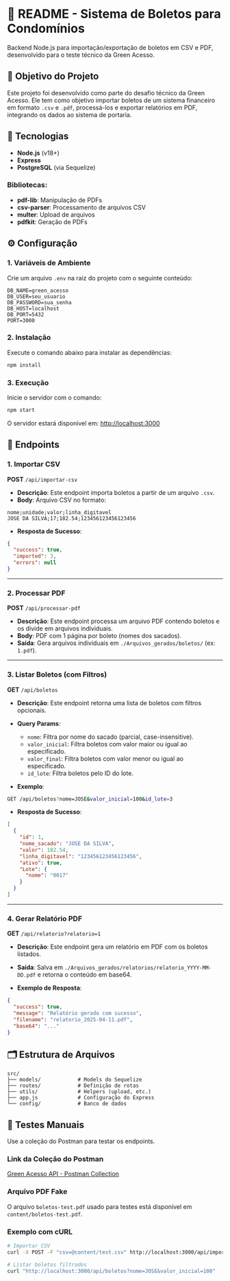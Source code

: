 # 📝 README - Sistema de Boletos para Condomínios

Backend Node.js para importação/exportação de boletos em CSV e PDF, desenvolvido para o teste técnico da Green Acesso.

## 🎯 Objetivo do Projeto

Este projeto foi desenvolvido como parte do desafio técnico da Green Acesso. Ele tem como objetivo importar boletos de um sistema financeiro em formato `.csv` e `.pdf`, processá-los e exportar relatórios em PDF, integrando os dados ao sistema de portaria.

## 🚀 Tecnologias

- **Node.js** (v18+)
- **Express**
- **PostgreSQL** (via Sequelize)

### Bibliotecas:

- **pdf-lib**: Manipulação de PDFs
- **csv-parser**: Processamento de arquivos CSV
- **multer**: Upload de arquivos
- **pdfkit**: Geração de PDFs

## ⚙️ Configuração

### 1. Variáveis de Ambiente

Crie um arquivo `.env` na raiz do projeto com o seguinte conteúdo:

```env
DB_NAME=green_acesso
DB_USER=seu_usuario
DB_PASSWORD=sua_senha
DB_HOST=localhost
DB_PORT=5432
PORT=3000
```

### 2. Instalação

Execute o comando abaixo para instalar as dependências:

```bash
npm install
```

### 3. Execução

Inicie o servidor com o comando:

```bash
npm start
```

O servidor estará disponível em: [http://localhost:3000](http://localhost:3000)

## 📌 Endpoints

### 1. Importar CSV

**POST** `/api/importar-csv`

- **Descrição**: Este endpoint importa boletos a partir de um arquivo `.csv`.
- **Body**: Arquivo CSV no formato:

```csv
nome;unidade;valor;linha_digitavel
JOSE DA SILVA;17;182.54;123456123456123456
```

- **Resposta de Sucesso**:

```json
{
  "success": true,
  "imported": 3,
  "errors": null
}
```

---

### 2. Processar PDF

**POST** `/api/processar-pdf`

- **Descrição**: Este endpoint processa um arquivo PDF contendo boletos e os divide em arquivos individuais.
- **Body**: PDF com 1 página por boleto (nomes dos sacados).
- **Saída**: Gera arquivos individuais em `./Arquivos_gerados/boletos/` (ex: `1.pdf`).

---

### 3. Listar Boletos (com Filtros)

**GET** `/api/boletos`

- **Descrição**: Este endpoint retorna uma lista de boletos com filtros opcionais.
- **Query Params**:

  - `nome`: Filtra por nome do sacado (parcial, case-insensitive).
  - `valor_inicial`: Filtra boletos com valor maior ou igual ao especificado.
  - `valor_final`: Filtra boletos com valor menor ou igual ao especificado.
  - `id_lote`: Filtra boletos pelo ID do lote.

- **Exemplo**:

```bash
GET /api/boletos?nome=JOSE&valor_inicial=100&id_lote=3
```

- **Resposta de Sucesso**:

```json
[
  {
    "id": 1,
    "nome_sacado": "JOSE DA SILVA",
    "valor": 182.54,
    "linha_digitavel": "123456123456123456",
    "ativo": true,
    "Lote": {
      "nome": "0017"
    }
  }
]
```

---

### 4. Gerar Relatório PDF

**GET** `/api/relatorio?relatorio=1`

- **Descrição**: Este endpoint gera um relatório em PDF com os boletos listados.
- **Saída**: Salva em `./Arquivos_gerados/relatorios/relatorio_YYYY-MM-DD.pdf` e retorna o conteúdo em base64.

- **Exemplo de Resposta**:

```json
{
  "success": true,
  "message": "Relatório gerado com sucesso",
  "filename": "relatorio_2025-04-11.pdf",
  "base64": "..."
}
```

## 🗂️ Estrutura de Arquivos

```plaintext
src/
├── models/            # Models do Sequelize
├── routes/            # Definição de rotas
├── utils/             # Helpers (upload, etc.)
├── app.js             # Configuração do Express
└── config/            # Banco de dados
```

## 🧪 Testes Manuais

Use a coleção do Postman para testar os endpoints. 

### Link da Coleção do Postman

[Green Acesso API - Postman Collection](content/Green%20Acesso%20API.postman_collection.json)

### Arquivo PDF Fake

O arquivo `boletos-test.pdf` usado para testes está disponível em `content/boletos-test.pdf`.

### Exemplo com cURL

```bash
# Importar CSV
curl -X POST -F "csv=@content/test.csv" http://localhost:3000/api/importar-csv

# Listar boletos filtrados
curl "http://localhost:3000/api/boletos?nome=JOSE&valor_inicial=100"
```
